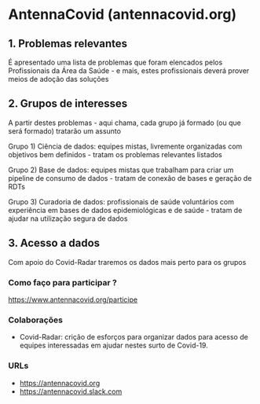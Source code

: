 # AntennaCovid (antennacovid.org)


## 1. Problemas relevantes
É apresentado uma lista de problemas que foram elencados pelos Profissionais da Área da Saúde - e mais, estes profissionais deverá prover meios de adoção das soluções 

## 2. Grupos de interesses
A partir destes problemas - aqui chama, cada grupo já formado (ou que será formado) tratarão um assunto

Grupo 1) Ciência de dados: equipes mistas, livremente organizadas com objetivos bem definidos - tratam os problemas relevantes listados

Grupo 2) Base de dados: equipes mistas que trabalham para criar um pipeline de consumo de dados  - tratam de conexão de bases e geração de RDTs 

Grupo 3) Curadoria de dados: profissionais de saúde voluntários com experiência em bases de dados epidemiológicas e de saúde - tratam de ajudar na utilização segura de dados

## 3. Acesso a dados
Com apoio do Covid-Radar traremos os dados mais perto para os grupos

### Como faço para participar ?
https://www.antennacovid.org/participe

### Colaborações
- Covid-Radar: crição de esforços para organizar dados para acesso de equipes interessadas em ajudar nestes surto de Covid-19.

### URLs
- https://antennacovid.org
- https://antennacovid.slack.com
